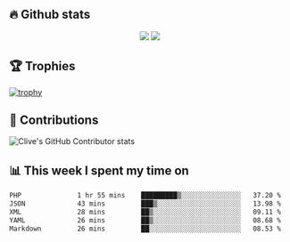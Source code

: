 ## &#128293; Github stats

<!-- GitHub Readme Streak Stats - https://github.com/DenverCoder1/github-readme-streak-stats -->
<p align="center">

<picture>
  <source 
    srcset="https://github-readme-stats.vercel.app/api?username=clivewalkden&count_private=true&show_icons=true&theme=darcula"
    media="(prefers-color-scheme: dark)"
  />
  <source
    srcset="https://github-readme-stats.vercel.app/api?username=clivewalkden&count_private=true&show_icons=true&theme=calm"
    media="(prefers-color-scheme: light), (prefers-color-scheme: no-preference)"
  />
  <img src="https://github-readme-stats.vercel.app/api?username=clivewalkden&count_private=true&show_icons=true&theme=darcula" />
</picture>

<a href="https://git.io/streak-stats" target="_blank">
  <img src="http://github-readme-streak-stats.herokuapp.com?user=clivewalkden&theme=darcula&date_format=j%20M%5B%20Y%5D" />
</a>

</p>

## &#127942; Trophies
[![trophy](https://github-profile-trophy.vercel.app/?username=clivewalkden&theme=onedark)](https://github.com/clivewalkden/github-profile-trophy)

## &#129309; Contributions
![Clive's GitHub Contributor stats](https://github-contributor-stats.vercel.app/api?username=clivewalkden)

## &#128202; This week I spent my time on
<!--START_SECTION:waka-->

```txt
PHP              1 hr 55 mins    █████████▒░░░░░░░░░░░░░░░   37.20 %
JSON             43 mins         ███▒░░░░░░░░░░░░░░░░░░░░░   13.98 %
XML              28 mins         ██▒░░░░░░░░░░░░░░░░░░░░░░   09.11 %
YAML             26 mins         ██▒░░░░░░░░░░░░░░░░░░░░░░   08.68 %
Markdown         26 mins         ██░░░░░░░░░░░░░░░░░░░░░░░   08.53 %
```

<!--END_SECTION:waka-->
